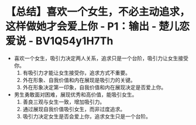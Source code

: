 # 【总结】喜欢一个女生，不必主动追求，这样做她才会爱上你 - P1：输出 - 楚儿恋爱说 - BV1Q54y1H7Th

-   喜欢一个女生，吸引力决定两人关系，追求只是一个台阶，吸引力让女生接受你。
    1.  有吸引力才能让女生接受你，追求方式不重要。
    2.  外在形象、自我价值和内在展现是吸引力的关键。
    3.  外在形象决定第一印象，自我价值和内在展现决定是否爱上你。
-   男生勇敢面对困难，展现优秀和高价值，能吸引女生。
    1.  善良三观与女生一致，增加吸引力。
    2.  通过展现自我价值吸引女生，而非过度追求。
    3.  吸引力决定女生是否会爱上你，追求女生只是一个台阶。